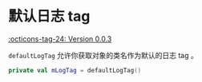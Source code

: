 # 默认日志 tag

[:octicons-tag-24: Version 0.0.3](https://ave.entropy2020.cn/version/core/#003)

`defaultLogTag` 允许你获取对象的类名作为默认的日志 tag 。

```kotlin
private val mLogTag = defaultLogTag()
```

